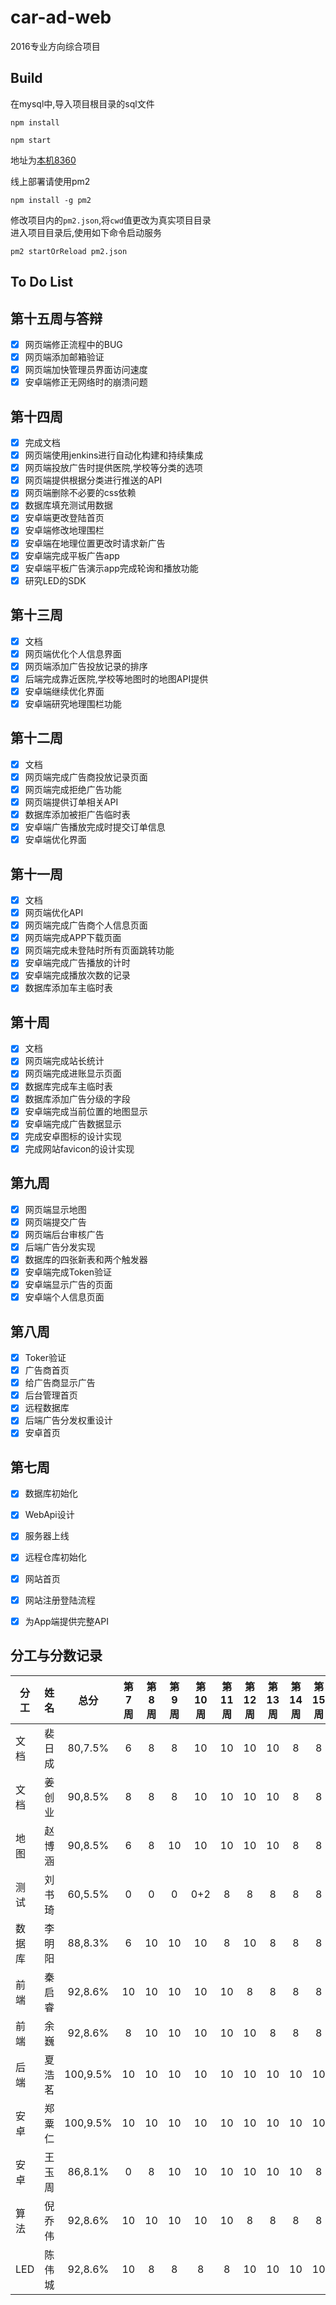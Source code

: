 # car-ad-web

2016专业方向综合项目

## Build
在mysql中,导入项目根目录的sql文件

```
npm install

npm start
```
地址为[本机8360](http://127.0.0.1:8360)  

线上部署请使用pm2
```
npm install -g pm2
```
修改项目内的`pm2.json`,将`cwd`值更改为真实项目目录  
进入项目目录后,使用如下命令启动服务
```
pm2 startOrReload pm2.json
```

## To Do List
## 第十五周与答辩
- [x] 网页端修正流程中的BUG
- [x] 网页端添加邮箱验证
- [x] 网页端加快管理员界面访问速度
- [x] 安卓端修正无网络时的崩溃问题

## 第十四周
- [x] 完成文档
- [x] 网页端使用jenkins进行自动化构建和持续集成
- [x] 网页端投放广告时提供医院,学校等分类的选项
- [x] 网页端提供根据分类进行推送的API
- [x] 网页端删除不必要的css依赖
- [x] 数据库填充测试用数据
- [x] 安卓端更改登陆首页
- [x] 安卓端修改地理围栏
- [x] 安卓端在地理位置更改时请求新广告
- [x] 安卓端完成平板广告app
- [x] 安卓端平板广告演示app完成轮询和播放功能
- [x] 研究LED的SDK

## 第十三周
- [x] 文档
- [x] 网页端优化个人信息界面
- [x] 网页端添加广告投放记录的排序
- [x] 后端完成靠近医院,学校等地图时的地图API提供
- [x] 安卓端继续优化界面
- [x] 安卓端研究地理围栏功能

## 第十二周
- [x] 文档
- [x] 网页端完成广告商投放记录页面
- [x] 网页端完成拒绝广告功能
- [x] 网页端提供订单相关API
- [x] 数据库添加被拒广告临时表
- [x] 安卓端广告播放完成时提交订单信息
- [x] 安卓端优化界面

## 第十一周
- [x] 文档
- [x] 网页端优化API
- [x] 网页端完成广告商个人信息页面
- [x] 网页端完成APP下载页面
- [x] 网页端完成未登陆时所有页面跳转功能
- [x] 安卓端完成广告播放的计时
- [x] 安卓端完成播放次数的记录 
- [x] 数据库添加车主临时表

## 第十周
- [x] 文档
- [x] 网页端完成站长统计
- [x] 网页端完成进账显示页面
- [x] 数据库完成车主临时表
- [x] 数据库添加广告分级的字段
- [x] 安卓端完成当前位置的地图显示
- [x] 安卓端完成广告数据显示
- [x] 完成安卓图标的设计实现
- [x] 完成网站favicon的设计实现

## 第九周
- [x] 网页端显示地图
- [x] 网页端提交广告 
- [x] 网页端后台审核广告
- [x] 后端广告分发实现 
- [x] 数据库的四张新表和两个触发器
- [x] 安卓端完成Token验证
- [x] 安卓端显示广告的页面
- [x] 安卓端个人信息页面

## 第八周
- [x] Toker验证
- [x] 广告商首页
- [x] 给广告商显示广告
- [x] 后台管理首页
- [x] 远程数据库
- [x] 后端广告分发权重设计
- [x] 安卓首页

## 第七周
- [x] 数据库初始化
- [x] WebApi设计
- [x] 服务器上线
- [x] 远程仓库初始化
- [x] 网站首页
- [x] 网站注册登陆流程
- [x] 为App端提供完整API



## 分工与分数记录

|分工  |姓名   |总分     |第7周|第8周|第9周|第10周|第11周|第12周|第13周|第14周|第15周|答辩|
|------|:----:|:-------:|:---:|:---:|:--:|:----:|:----:|:---:|:---:|:----:|:----:|:-:|
|文档  |裴日成 |80,7.5%  |6    |8    |8   |10    |10    |10   |10   |8     |8     |0  |
|文档  |姜创业 |90,8.5%  |8    |8    |8   |10    |10    |10   |10   |8     |8     |10 |
|地图  |赵博涵 |90,8.5%  |6    |8    |10  |10    |10    |10   |10   |8     |8     |10 |
|测试  |刘书琦 |60,5.5%  |0    |0    |0   |0+2   |8     |8    |8    |8     |8     |10 |
|数据库|李明阳 |88,8.3%  |6    |10   |10  |10    |8     |10   |8    |8     |8     |10 |
|前端  |秦启睿 |92,8.6%  |10   |10   |10  |10    |10    |8    |8    |8     |8     |10 |
|前端  |余巍   |92,8.6%  |8    |10   |10  |10    |10    |10   |8    |8     |8     |10 |
|后端  |夏浩茗 |100,9.5% |10   |10   |10  |10    |10    |10   |10   |10    |10    |10 |
|安卓  |郑粟仁 |100,9.5% |10   |10   |10  |10    |10    |10   |10   |10    |10    |10 |
|安卓  |王玉周 |86,8.1%  |0    |8    |10  |10    |10    |10   |10   |10    |8     |10 |
|算法  |倪乔伟 |92,8.6%  |10   |10   |10  |10    |10    |8    |8    |8     |8     |10 |
|LED  |陈伟城  |92,8.6% |10   |8    |8   |8     |8     |10   |10   |10    |10    |10 |

